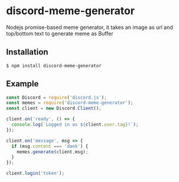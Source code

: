 # discord-meme-generator
Nodejs promise-based meme generator, it takes an image as url and top/bottom text to generate meme as Buffer

## Installation
```
$ npm install discord-meme-generator
```

## Example
```javascript
const Discord = require('discord.js');
const memes = require('discord-meme-generator');
const client = new Discord.Client();

client.on('ready', () => {
  console.log(`Logged in as ${client.user.tag}!`);
});

client.on('message', msg => {
  if (msg.content === 'dank') {
    memes.generate(client,msg);
  }
});

client.login('token');
```
